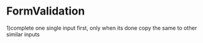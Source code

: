 # FormValidation

1)complete one single input first, only when its done copy the same to other similar inputs